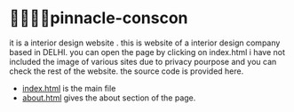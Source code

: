 # 🚧🚧🏣🏤pinnacle-conscon
it is a interior design website .
this is website of a interior design company based in DELHI.
you can open the page by clicking on index.html
i have not included the image of various sites due to privacy pourpose and you can check the rest of the website.
the source code is provided here.

- [index.html](index.html) is the main file
- [about.html](about.html) gives the about section of the page.
